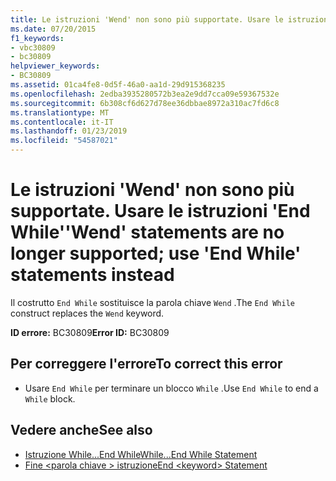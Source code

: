 ```yaml
---
title: Le istruzioni 'Wend' non sono più supportate. Usare le istruzioni 'End While'
ms.date: 07/20/2015
f1_keywords:
- vbc30809
- bc30809
helpviewer_keywords:
- BC30809
ms.assetid: 01ca4fe8-0d5f-46a0-aa1d-29d915368235
ms.openlocfilehash: 2edba3935280572b3ea2e9dd7cca09e59367532e
ms.sourcegitcommit: 6b308cf6d627d78ee36dbbae8972a310ac7fd6c8
ms.translationtype: MT
ms.contentlocale: it-IT
ms.lasthandoff: 01/23/2019
ms.locfileid: "54587021"
---
```

# <a name="wend-statements-are-no-longer-supported-use-end-while-statements-instead"></a><span data-ttu-id="52cbf-102">Le istruzioni 'Wend' non sono più supportate. Usare le istruzioni 'End While'</span><span class="sxs-lookup"><span data-stu-id="52cbf-102">'Wend' statements are no longer supported; use 'End While' statements instead</span></span>
<span data-ttu-id="52cbf-103">Il costrutto `End While` sostituisce la parola chiave `Wend` .</span><span class="sxs-lookup"><span data-stu-id="52cbf-103">The `End While` construct replaces the `Wend` keyword.</span></span>  
  
 <span data-ttu-id="52cbf-104">**ID errore:** BC30809</span><span class="sxs-lookup"><span data-stu-id="52cbf-104">**Error ID:** BC30809</span></span>  
  
## <a name="to-correct-this-error"></a><span data-ttu-id="52cbf-105">Per correggere l'errore</span><span class="sxs-lookup"><span data-stu-id="52cbf-105">To correct this error</span></span>  
  
-   <span data-ttu-id="52cbf-106">Usare `End While` per terminare un blocco `While` .</span><span class="sxs-lookup"><span data-stu-id="52cbf-106">Use `End While` to end a `While` block.</span></span>  
  
## <a name="see-also"></a><span data-ttu-id="52cbf-107">Vedere anche</span><span class="sxs-lookup"><span data-stu-id="52cbf-107">See also</span></span>
- [<span data-ttu-id="52cbf-108">Istruzione While...End While</span><span class="sxs-lookup"><span data-stu-id="52cbf-108">While...End While Statement</span></span>](../../visual-basic/language-reference/statements/while-end-while-statement.md)
- [<span data-ttu-id="52cbf-109">Fine \<parola chiave > istruzione</span><span class="sxs-lookup"><span data-stu-id="52cbf-109">End \<keyword> Statement</span></span>](../../visual-basic/language-reference/statements/end-keyword-statement.md)
